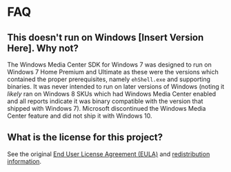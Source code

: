 # FAQ

## <a name="version-compatibility"></a>This doesn't run on Windows [Insert Version Here]. Why not?

The Windows Media Center SDK for Windows 7 was designed to run on Windows 7 Home Premium and Ultimate as these were the versions which contained the proper prerequisites, namely `ehShell.exe` and supporting binaries. It was never intended to run on later versions of Windows (noting it _likely_ ran on Windows 8 SKUs which had Windows Media Center enabled and all reports indicate it was binary compatible with the version that shipped with Windows 7). Microsoft discontinued the Windows Media Center feature and did not ship it with Windows 10.

## <a name="license"></a>What is the license for this project?

See the original [End User License Agreement (EULA)](docs/source/Eula.txt) and [redistribution information](docs/source/redist.txt).
